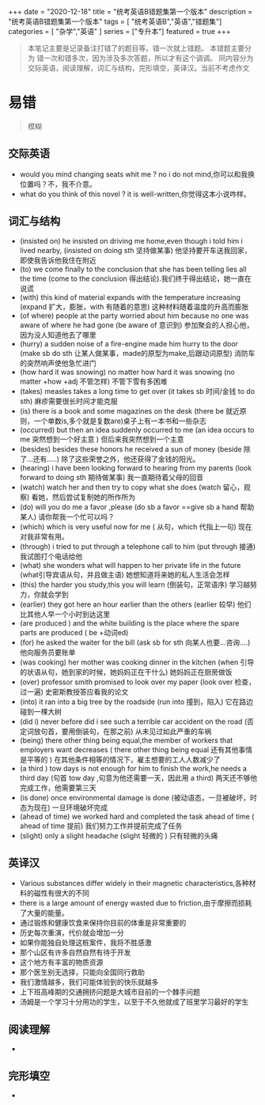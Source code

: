 +++
date = "2020-12-18"
title = "统考英语B错题集第一个版本"
description = "统考英语B错题集第一个版本"
tags = [ "统考英语B","英语","错题集"]
categories = [
    "杂学","英语"
]
series = ["专升本"]
featured = true
+++



> 本笔记主要是记录备注打错了的题目等。错一次就上错题。
> 本错题主要分为 错一次和错多次，因为涉及多次答题，所以才有这个调调。
> 同内容分为 交际英语，阅读理解，词汇与结构，完形填空，英译汉。当前不考虑作文
# 易错
> 模糊

## 交际英语
* would you mind changing seats whit me ? no i do not mind,你可以和我换位置吗？不，我不介意。
* what do you think of this novel ? it is well-written,你觉得这本小说咋样。

## 词汇与结构
* (insisted on) he insisted on driving me home,even though i told him i lived nearby, (insisted on doing sth 坚持做某事) 他坚持要开车送我回家，即使我告诉他我住在附近
* (to) we come finally to the conclusion that she has been telling lies all the time (come to the conclusion 得出结论).我们终于得出结论，她一直在说谎
* (with) this kind of material expands with the temperature increasing (expand 扩大，膨胀，with 有随着的意思) 这种材料随着温度的升高而膨胀
* (of where) people at the party worried about him because no one was aware of where he had gone (be aware of 意识到) 参加聚会的人担心他，因为没人知道他去了哪里
* (hurry) a sudden noise of a fire-engine made him hurry to the door (make sb do sth 让某人做某事，made的原型为make,后跟动词原型) 消防车的突然响声使他急忙进门
* (how hard it was snowing) no matter how hard it was snowing  (no matter +how +adj  不管怎样) 不管下雪有多困难
* (takes)  measles takes a long time to get over (it takes sb 时间/金钱 to do sth) 麻疹需要很长时间才能克服
* (is) there is a book and some magazines on the desk  (there be 就近原则，一个单数is,多个就是复数are)桌子上有一本书和一些杂志
* (occurred) but then an idea suddenly occurred to me (an idea occurs to me 突然想到一个好主意 ) 但后来我突然想到一个主意
* (besides) besides these honors he received  a sun of money (beside 除了...还有.....)  除了这些荣誉之外，他还获得了金钱的阳光。
* (hearing) i have been looking forward to hearing from my parents (look forward to doing sth 期待做某事)  我一直期待着父母的回音
* (watch)  watch her and then try to copy what she does (watch 留心，观察)  看她，然后尝试复制她的所作所为
* (do)  will you do me a favor ,please  (do sb a favor ==give sb a hand 帮助某人)   请你帮我一个忙可以吗？
* (which) which is very useful now for me  ( 从句，which 代指上一句)  现在对我非常有用。
* (through) i tried to put through a telephone call to him  (put through 接通)  我试图打个电话给他
* (what) she wonders what will happen to her private life in the future (what引导宾语从句，并且做主语)   她想知道将来她的私人生活会怎样
* (this) the harder you study,this you will learn  (倒装句，正常语序)  学习越努力，你就会学到
* (earlier) they got here an hour earlier than the others  (earlier 较早)  他们比其他人早一个小时到达这里
* (are produced ) and the white building is the place where the spare parts are produced ( be +动词ed)  
* (for) he asked the waiter for the bill  (ask sb for sth 向某人也要...咨询....) 他向服务员要账单 
* (was cooking) her mother was cooking dinner in the kitchen  (when 引导的状语从句，她到家的时候，她妈妈正在干什么)  她妈妈正在厨房做饭
* (over) professor smith promised to look over my paper  (look over 检查，过一遍)  史密斯教授答应看我的论文
* (into) it ran into a big tree by the roadside (run into 撞到，陷入)   它在路边碰到一棵大树
* (did i) never before did i see such a terrible car accident on the road  (否定词放句首，要用倒装句，在那之前)  从未见过如此严重的车祸
* (being) there other thing being equal,the member of workers that employers want decreases  ( there other thing being equal 还有其他事情是平等的 )  在其他条件相等的情况下，雇主想要的工人人数减少了
* (a third ) tow days is not enough for him to finish the work,he needs a third day (句首 tow day ,句意为他还需要一天，因此用 a third)  两天还不够他完成工作，他需要第三天 
* (is done) once environmental damage is done (被动语态，一旦被破坏，时态为现在)   一旦环境破坏完成
* (ahead of time) we worked hard and completed the task ahead of time ( ahead of time 提前)  我们努力工作并提前完成了任务  
* (slight) only a slight headache  (slight 轻微的 )   只有轻微的头痛


## 英译汉 
* Various substances differ widely in their magnetic characteristics,各种材料的磁性有很大的不同
* there is a large amount of energy wasted due to friction,由于摩擦而损耗了大量的能量。
* 通过锻炼和健康饮食来保持你目前的体重是非常重要的
* 历史每次重演，代价就会增加一分
* 如果你能独自处理这桩案件，我将不胜感激
* 那个山区有许多自然自然有待于开发
* 这个地方有丰富的物质资源
* 那个医生别无选择，只能向全国同行救助
* 我们激情越多，我们可能体验到的快乐就越多
* 上下班高峰期的交通拥挤问题是大城市目前的一个棘手问题
* 汤姆是一个学习十分用功的学生，以至于不久他就成了班里学习最好的学生

## 阅读理解 
* 
## 完形填空 
* 




